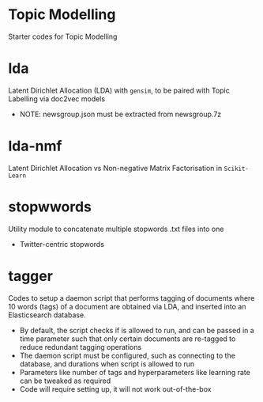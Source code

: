 # Topic Modelling
Starter codes for Topic Modelling 

# lda
Latent Dirichlet Allocation (LDA) with `gensim`, to be paired with Topic Labelling via doc2vec models
- NOTE: newsgroup.json must be extracted from newsgroup.7z

# lda-nmf
Latent Dirichlet Allocation vs Non-negative Matrix Factorisation in `Scikit-Learn`

# stopwwords
Utility module to concatenate multiple stopwords .txt files into one
- Twitter-centric stopwords

# tagger
Codes to setup a daemon script that performs tagging of documents where 10 words (tags) of a document are obtained via LDA, and inserted into an Elasticsearch database.
- By default, the script checks if is allowed to run, and can be passed in a time parameter such that only certain documents are re-tagged to reduce redundant tagging operations
- The daemon script must be configured, such as connecting to the database, and durations when script is allowed to run
- Parameters like number of tags and hyperparameters like learning rate can be tweaked as required
- Code will require setting up, it will not work out-of-the-box